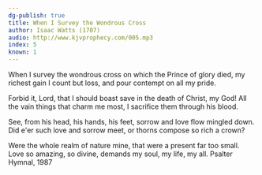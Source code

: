 ```yaml
---
dg-publish: true
title: When I Survey the Wondrous Cross
author: Isaac Watts (1707)
audio: http://www.kjvprophecy.com/005.mp3
index: 5
known: 1
---
```


When I survey the wondrous cross
on which the Prince of glory died,
my richest gain I count but loss,
and pour contempt on all my pride.

Forbid it, Lord, that I should boast
save in the death of Christ, my God!
All the vain things that charm me most,
I sacrifice them through his blood.

See, from his head, his hands, his feet,
sorrow and love flow mingled down.
Did e'er such love and sorrow meet,
or thorns compose so rich a crown?

Were the whole realm of nature mine,
that were a present far too small.
Love so amazing, so divine,
demands my soul, my life, my all.
Psalter Hymnal, 1987